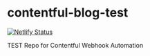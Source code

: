 # contentful-blog-test

[![Netlify Status](https://api.netlify.com/api/v1/badges/d36e077c-c527-4464-a462-004b7a3adf2a/deploy-status)](https://app.netlify.com/sites/contentful-blog-sarojkumar007/deploys)

TEST Repo for Contentful Webhook Automation
